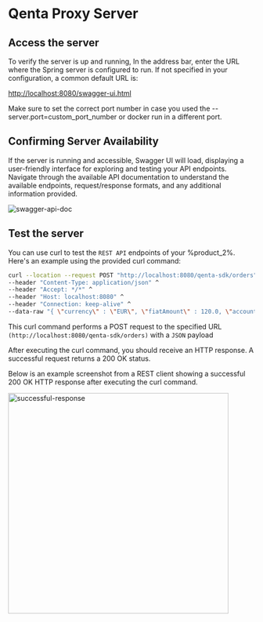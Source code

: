 # Qenta Proxy Server

<!--Writerside adds this topic when you create a new documentation project.
You can use it as a sandbox to play with Writerside features, and remove it from the TOC when you don't need it anymore.-->


## Access the server

To verify the server is up and running, In the address bar, enter the URL where the Spring server is configured to run.
If not specified in your configuration, a common default URL is:

<a href="http://localhost:8080/swagger-ui.html">http://localhost:8080/swagger-ui.html</a>

Make sure to set the correct port number in case you used the --server.port=custom_port_number or docker run in
a different port.


## Confirming Server Availability

If the server is running and accessible, Swagger UI will load, displaying a user-friendly interface for exploring and
testing your API endpoints.
Navigate through the available API documentation to understand the available endpoints, request/response
formats, and any additional information provided.

<img src="swagger.png" alt="swagger-api-doc" border-effect="line"/>


## Test the server
You can use curl to test the `REST API` endpoints of your %product_2%. Here's an example using the provided curl
command:

```bash
curl --location --request POST "http://localhost:8080/qenta-sdk/orders" ^
--header "Content-Type: application/json" ^
--header "Accept: */*" ^
--header "Host: localhost:8080" ^
--header "Connection: keep-alive" ^
--data-raw "{ \"currency\" : \"EUR\", \"fiatAmount\" : 120.0, \"accountId\" : \"3213\"}"
```
<p>This curl command performs a POST request to the specified URL <code>(http://localhost:8080/qenta-sdk/orders)</code> with a
<code>JSON</code> payload</p>

<tabs>
    <tab title="Response Confirmation">
        After executing the curl command, you should receive an HTTP response. A successful request returns a 200 OK
status.
    </tab>
    <tab title="Example HTTP Response ">
        <p>Below is an example screenshot from a REST client showing a successful 200 OK HTTP response after executing the
        curl command.</p>
            <img src="success.jpeg" alt="successful-response" width="450px">
    </tab>
</tabs>
